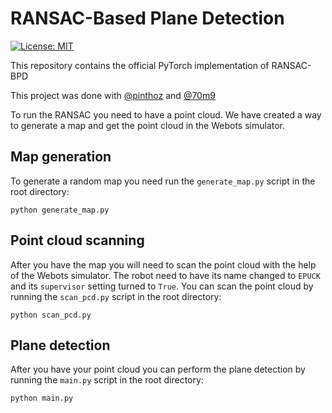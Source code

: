 # RANSAC-Based Plane Detection
[![License: MIT](https://img.shields.io/badge/License-MIT-yellow.svg)](https://opensource.org/licenses/MIT) 

This repository contains the official PyTorch implementation of RANSAC-BPD

This project was done with [@pinthoz](https://github.com/pinthoz) and [@70m9](https://github.com/70m9)

To run the RANSAC you need to have a point cloud. We have created a way to generate a map and get the point cloud in the Webots simulator.

## Map generation 

To generate a random map you need run the `generate_map.py` script in the root directory:
```
python generate_map.py
```

## Point cloud scanning
After you have the map you will need to scan the point cloud with the help of the Webots simulator. The robot need to have its name changed to `EPUCK` and its `supervisor` setting turned to `True`.
You can scan the point cloud by running the `scan_pcd.py` script in the root directory:
```
python scan_pcd.py
```

## Plane detection
After you have your point cloud you can perform the plane detection by running the `main.py` script in the root directory:
```
python main.py
```




